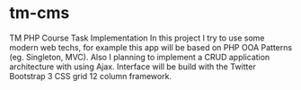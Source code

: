 # tm-cms
TM PHP Course Task Implementation
In this project I try to use some modern web techs, for example this app will be based on PHP OOA Patterns (eg. Singleton, MVC). Also I planning to implement a CRUD application architecture with using Ajax. Interface will be build with the Twitter Bootstrap 3 CSS grid 12 column framework.
